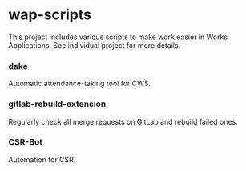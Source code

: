 wap-scripts
===
This project includes various scripts to make work easier in Works Applications.
See individual project for more details.

### dake
Automatic attendance-taking tool for CWS.

### gitlab-rebuild-extension
Regularly check all merge requests on GitLab and rebuild failed ones.

### CSR-Bot
Automation for CSR.
